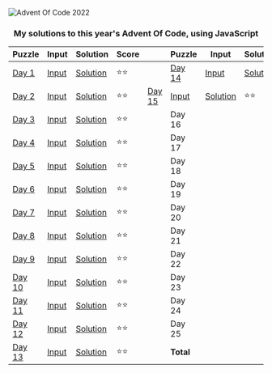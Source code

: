 <picture>

![Advent Of Code 2022](https://www.smarty.com/img/advent-of-code-2022.png)

</picture>
<h3 align=center>My solutions to this year's Advent Of Code, using JavaScript</h3>

<div align=center>

| Puzzle                                         | Input                     | Solution                    | Score  |                                                | Puzzle                                         | Input                       | Solution                    | Score     |
| ---------------------------------------------- | ------------------------- | --------------------------- | ------ | ---------------------------------------------- | ---------------------------------------------- | --------------------------- | --------------------------- | --------- |
| [Day 1](https://adventofcode.com/2022/day/1)   | [Input](day-1/input.txt)  | [Solution](day-1/day1.js)   | ⭐️⭐️ |                                                | [Day 14](https://adventofcode.com/2022/day/14) | [Input](day-14/input.txt)   | [Solution](day-14/day14.js) | ⭐️⭐️    |
| [Day 2](https://adventofcode.com/2022/day/2)   | [Input](day-2/input.txt)  | [Solution](day-2/day2.js)   | ⭐️⭐️ | [Day 15](https://adventofcode.com/2022/day/15) | [Input](day-15/input.txt)                      | [Solution](day-15/day15.js) | ⭐️⭐️                      |           |
| [Day 3](https://adventofcode.com/2022/day/3)   | [Input](day-3/input.txt)  | [Solution](day-3/day3.js)   | ⭐️⭐️ |                                                | Day 16                                         | [](day-16/input.txt)        | [](day-16/day16.js)         |           |
| [Day 4](https://adventofcode.com/2022/day/4)   | [Input](day-4/input.txt)  | [Solution](day-4/day4.js)   | ⭐️⭐️ |                                                | Day 17                                         | [](day-17/input.txt)        | [](day-17/day17.js)         |           |
| [Day 5](https://adventofcode.com/2022/day/5)   | [Input](day-5/input.txt)  | [Solution](day-5/day5.js)   | ⭐️⭐️ |                                                | Day 18                                         | [](day-18/input.txt)        | [](day-18/day18.js)         |           |
| [Day 6](https://adventofcode.com/2022/day/6)   | [Input](day-6/input.txt)  | [Solution](day-6/day6.js)   | ⭐️⭐️ |                                                | Day 19                                         | [](day-19/input.txt)        | [](day-19/day19.js)         |           |
| [Day 7](https://adventofcode.com/2022/day/7)   | [Input](day-7/input.txt)  | [Solution](day-7/day7.js)   | ⭐️⭐️ |                                                | Day 20                                         | [](day-20/input.txt)        | [](day-20/day20.js)         |           |
| [Day 8](https://adventofcode.com/2022/day/8)   | [Input](day-8/input.txt)  | [Solution](day-8/day8.js)   | ⭐️⭐️ |                                                | Day 21                                         | [](day-21/input.txt)        | [](day-21/day21.js)         |           |
| [Day 9](https://adventofcode.com/2022/day/9)   | [Input](day-9/input.txt)  | [Solution](day-9/day9.js)   | ⭐️⭐️ |                                                | Day 22                                         | [](day-22/input.txt)        | [](day-22/day22.js)         |           |
| [Day 10](https://adventofcode.com/2022/day/10) | [Input](day-10/input.txt) | [Solution](day-10/day10.js) | ⭐️⭐️ |                                                | Day 23                                         | [](day-23/input.txt)        | [](day-23/day23.js)         |           |
| [Day 11](https://adventofcode.com/2022/day/11) | [Input](day-11/input.txt) | [Solution](day-11/day11.js) | ⭐️⭐️ |                                                | Day 24                                         | [](day-24/input.txt)        | [](day-24/day24.js)         |           |
| [Day 12](https://adventofcode.com/2022/day/12) | [Input](day-12/input.txt) | [Solution](day-12/day12.js) | ⭐️⭐️ |                                                | Day 25                                         | [](day-25/input.txt)        | [](day-25/day25.js)         |           |
| [Day 13](https://adventofcode.com/2022/day/13) | [Input](day-13/input.txt) | [Solution](day-13/day13.js) | ⭐️⭐️ |                                                | **Total**                                      |                             |                             | **30⭐️** |

</div>
